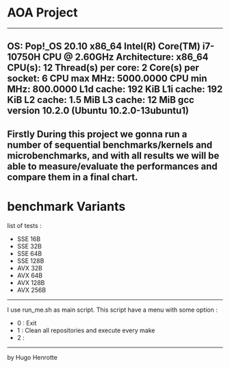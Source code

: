 # AOA Project
----
OS: Pop!_OS 20.10 x86_64
Intel(R) Core(TM) i7-10750H CPU @ 2.60GHz
Architecture:                    x86_64
CPU(s):                          12
Thread(s) per core:              2
Core(s) per socket:              6
CPU max MHz:                     5000.0000
CPU min MHz:                     800.0000
L1d cache:                       192 KiB
L1i cache:                       192 KiB
L2 cache:                        1.5 MiB
L3 cache:                        12 MiB
gcc version 10.2.0 (Ubuntu 10.2.0-13ubuntu1)
----
Firstly During this project we gonna run a number of sequential benchmarks/kernels and microbenchmarks, and with all results we will be able to measure/evaluate the performances and compare them in a final chart.
----
# benchmark Variants
list of tests :
+ SSE 16B
+ SSE 32B
+ SSE 64B
+ SSE 128B
+ AVX 32B
+ AVX 64B
+ AVX 128B
+ AVX 256B
-----
I use run_me.sh as main script. This script have a menu with some option :
+ 0 : Exit
+ 1 : Clean all repositories and execute every make
+ 2 : 


----
by Hugo Henrotte
